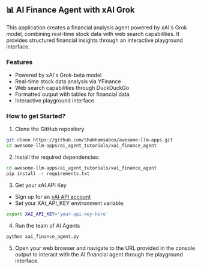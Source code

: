 ## 📊 AI Finance Agent with xAI Grok
This application creates a financial analysis agent powered by xAI's Grok model, combining real-time stock data with web search capabilities. It provides structured financial insights through an interactive playground interface.

### Features

- Powered by xAI's Grok-beta model
- Real-time stock data analysis via YFinance
- Web search capabilities through DuckDuckGo
- Formatted output with tables for financial data
- Interactive playground interface

### How to get Started?

1. Clone the GitHub repository
```bash
git clone https://github.com/Shubhamsaboo/awesome-llm-apps.git
cd awesome-llm-apps/ai_agent_tutorials/xai_finance_agent
```

2. Install the required dependencies:

```bash
cd awesome-llm-apps/ai_agent_tutorials/xai_finance_agent
pip install -r requirements.txt
```

3. Get your xAI API Key

- Sign up for an [xAI API account](https://console.x.ai/)
- Set your XAI_API_KEY environment variable.
```bash
export XAI_API_KEY='your-api-key-here'
```

4. Run the team of AI Agents
```bash
python xai_finance_agent.py
```

5. Open your web browser and navigate to the URL provided in the console output to interact with the AI financial agent through the playground interface.
